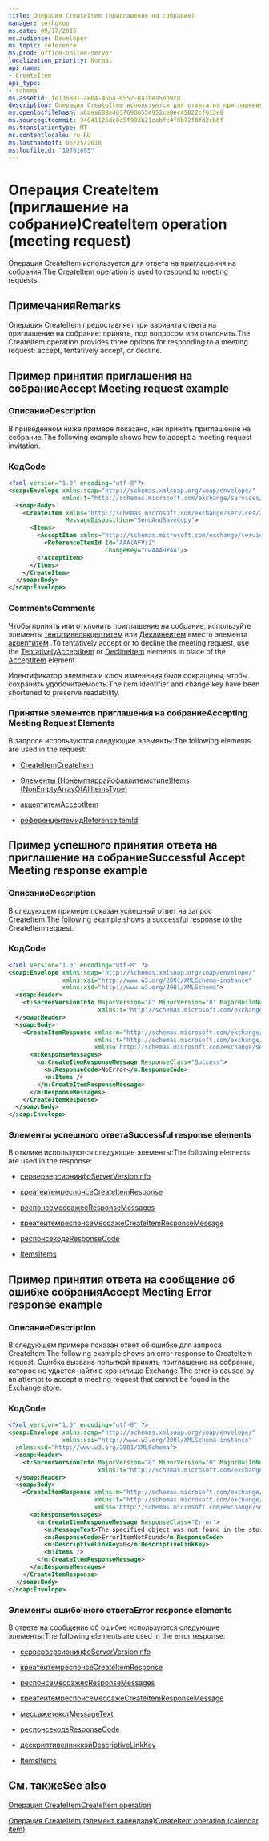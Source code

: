```yaml
---
title: Операция CreateItem (приглашение на собрание)
manager: sethgros
ms.date: 09/17/2015
ms.audience: Developer
ms.topic: reference
ms.prod: office-online-server
localization_priority: Normal
api_name:
- CreateItem
api_type:
- schema
ms.assetid: fe136881-a804-456a-8552-8a1bea5eb9c8
description: Операция CreateItem используется для ответа на приглашения на собрания.
ms.openlocfilehash: a8aea688e46376906554952ce8ec45022cf613e9
ms.sourcegitcommit: 34041125dc8c5f993b21cebfc4f8b72f0fd2cb6f
ms.translationtype: MT
ms.contentlocale: ru-RU
ms.lasthandoff: 06/25/2018
ms.locfileid: "19761895"
---
```

# <a name="createitem-operation-meeting-request"></a><span data-ttu-id="0aefb-103">Операция CreateItem (приглашение на собрание)</span><span class="sxs-lookup"><span data-stu-id="0aefb-103">CreateItem operation (meeting request)</span></span>

<span data-ttu-id="0aefb-104">Операция CreateItem используется для ответа на приглашения на собрания.</span><span class="sxs-lookup"><span data-stu-id="0aefb-104">The CreateItem operation is used to respond to meeting requests.</span></span>
  
## <a name="remarks"></a><span data-ttu-id="0aefb-105">Примечания</span><span class="sxs-lookup"><span data-stu-id="0aefb-105">Remarks</span></span>

<span data-ttu-id="0aefb-106">Операция CreateItem предоставляет три варианта ответа на приглашение на собрание: принять, под вопросом или отклонить.</span><span class="sxs-lookup"><span data-stu-id="0aefb-106">The CreateItem operation provides three options for responding to a meeting request: accept, tentatively accept, or decline.</span></span> 
  
## <a name="accept-meeting-request-example"></a><span data-ttu-id="0aefb-107">Пример принятия приглашения на собрание</span><span class="sxs-lookup"><span data-stu-id="0aefb-107">Accept Meeting request example</span></span>

### <a name="description"></a><span data-ttu-id="0aefb-108">Описание</span><span class="sxs-lookup"><span data-stu-id="0aefb-108">Description</span></span>

<span data-ttu-id="0aefb-109">В приведенном ниже примере показано, как принять приглашение на собрание.</span><span class="sxs-lookup"><span data-stu-id="0aefb-109">The following example shows how to accept a meeting request invitation.</span></span>
  
### <a name="code"></a><span data-ttu-id="0aefb-110">Код</span><span class="sxs-lookup"><span data-stu-id="0aefb-110">Code</span></span>

```XML
<?xml version="1.0" encoding="utf-8"?>
<soap:Envelope xmlns:soap="http://schemas.xmlsoap.org/soap/envelope/"
               xmlns:t="http://schemas.microsoft.com/exchange/services/2006/types">
  <soap:Body>
    <CreateItem xmlns="http://schemas.microsoft.com/exchange/services/2006/messages"
                MessageDisposition="SendAndSaveCopy">
      <Items>
        <AcceptItem xmlns="http://schemas.microsoft.com/exchange/services/2006/types">
          <ReferenceItemId Id="AAAlAFVzZ"
                           ChangeKey="CwAAABYAA"/>
        </AcceptItem>
      </Items>
    </CreateItem>
  </soap:Body>
</soap:Envelope>
```

### <a name="comments"></a><span data-ttu-id="0aefb-111">Comments</span><span class="sxs-lookup"><span data-stu-id="0aefb-111">Comments</span></span>

<span data-ttu-id="0aefb-112">Чтобы принять или отклонить приглашение на собрание, используйте элементы [тентативелякцептитем](tentativelyacceptitem.md) или [Деклинеитем](declineitem.md) вместо элемента [акцептитем](acceptitem.md) .</span><span class="sxs-lookup"><span data-stu-id="0aefb-112">To tentatively accept or to decline the meeting request, use the [TentativelyAcceptItem](tentativelyacceptitem.md) or [DeclineItem](declineitem.md) elements in place of the [AcceptItem](acceptitem.md) element.</span></span> 
  
<span data-ttu-id="0aefb-113">Идентификатор элемента и ключ изменения были сокращены, чтобы сохранить удобочитаемость.</span><span class="sxs-lookup"><span data-stu-id="0aefb-113">The item identifier and change key have been shortened to preserve readability.</span></span>
  
### <a name="accepting-meeting-request-elements"></a><span data-ttu-id="0aefb-114">Принятие элементов приглашения на собрание</span><span class="sxs-lookup"><span data-stu-id="0aefb-114">Accepting Meeting Request Elements</span></span>

<span data-ttu-id="0aefb-115">В запросе используются следующие элементы:</span><span class="sxs-lookup"><span data-stu-id="0aefb-115">The following elements are used in the request:</span></span>
  
- [<span data-ttu-id="0aefb-116">CreateItem</span><span class="sxs-lookup"><span data-stu-id="0aefb-116">CreateItem</span></span>](createitem.md)
    
- [<span data-ttu-id="0aefb-117">Элементы (Нонемптяррайофаллитемстипе)</span><span class="sxs-lookup"><span data-stu-id="0aefb-117">Items (NonEmptyArrayOfAllItemsType)</span></span>](items-nonemptyarrayofallitemstype.md)
    
- [<span data-ttu-id="0aefb-118">акцептитем</span><span class="sxs-lookup"><span data-stu-id="0aefb-118">AcceptItem</span></span>](acceptitem.md)
    
- [<span data-ttu-id="0aefb-119">референцеитемид</span><span class="sxs-lookup"><span data-stu-id="0aefb-119">ReferenceItemId</span></span>](referenceitemid.md)
    
## <a name="successful-accept-meeting-response-example"></a><span data-ttu-id="0aefb-120">Пример успешного принятия ответа на приглашение на собрание</span><span class="sxs-lookup"><span data-stu-id="0aefb-120">Successful Accept Meeting response example</span></span>

### <a name="description"></a><span data-ttu-id="0aefb-121">Описание</span><span class="sxs-lookup"><span data-stu-id="0aefb-121">Description</span></span>

<span data-ttu-id="0aefb-122">В следующем примере показан успешный ответ на запрос CreateItem.</span><span class="sxs-lookup"><span data-stu-id="0aefb-122">The following example shows a successful response to the CreateItem request.</span></span>
  
### <a name="code"></a><span data-ttu-id="0aefb-123">Код</span><span class="sxs-lookup"><span data-stu-id="0aefb-123">Code</span></span>

```XML
<?xml version="1.0" encoding="utf-8" ?>
<soap:Envelope xmlns:soap="http://schemas.xmlsoap.org/soap/envelope/" 
               xmlns:xsi="http://www.w3.org/2001/XMLSchema-instance" 
               xmlns:xsd="http://www.w3.org/2001/XMLSchema">
  <soap:Header>
    <t:ServerVersionInfo MajorVersion="8" MinorVersion="0" MajorBuildNumber="685" MinorBuildNumber="8" 
                         xmlns:t="http://schemas.microsoft.com/exchange/services/2006/types" />
  </soap:Header>
  <soap:Body>
    <CreateItemResponse xmlns:m="http://schemas.microsoft.com/exchange/services/2006/messages" 
                        xmlns:t="http://schemas.microsoft.com/exchange/services/2006/types" 
                        xmlns="http://schemas.microsoft.com/exchange/services/2006/messages">
      <m:ResponseMessages>
        <m:CreateItemResponseMessage ResponseClass="Success">
          <m:ResponseCode>NoError</m:ResponseCode>
          <m:Items />
        </m:CreateItemResponseMessage>
      </m:ResponseMessages>
    </CreateItemResponse>
  </soap:Body>
</soap:Envelope>
```

### <a name="successful-response-elements"></a><span data-ttu-id="0aefb-124">Элементы успешного ответа</span><span class="sxs-lookup"><span data-stu-id="0aefb-124">Successful response elements</span></span>

<span data-ttu-id="0aefb-125">В отклике используются следующие элементы:</span><span class="sxs-lookup"><span data-stu-id="0aefb-125">The following elements are used in the response:</span></span>
  
- [<span data-ttu-id="0aefb-126">серверверсионинфо</span><span class="sxs-lookup"><span data-stu-id="0aefb-126">ServerVersionInfo</span></span>](serverversioninfo.md)
    
- [<span data-ttu-id="0aefb-127">креатеитемреспонсе</span><span class="sxs-lookup"><span data-stu-id="0aefb-127">CreateItemResponse</span></span>](createitemresponse.md)
    
- [<span data-ttu-id="0aefb-128">респонсемессажес</span><span class="sxs-lookup"><span data-stu-id="0aefb-128">ResponseMessages</span></span>](responsemessages.md)
    
- [<span data-ttu-id="0aefb-129">креатеитемреспонсемессаже</span><span class="sxs-lookup"><span data-stu-id="0aefb-129">CreateItemResponseMessage</span></span>](createitemresponsemessage.md)
    
- [<span data-ttu-id="0aefb-130">респонсекоде</span><span class="sxs-lookup"><span data-stu-id="0aefb-130">ResponseCode</span></span>](responsecode.md)
    
- [<span data-ttu-id="0aefb-131">Items</span><span class="sxs-lookup"><span data-stu-id="0aefb-131">Items</span></span>](items.md)
    
## <a name="accept-meeting-error-response-example"></a><span data-ttu-id="0aefb-132">Пример принятия ответа на сообщение об ошибке собрания</span><span class="sxs-lookup"><span data-stu-id="0aefb-132">Accept Meeting Error response example</span></span>

### <a name="description"></a><span data-ttu-id="0aefb-133">Описание</span><span class="sxs-lookup"><span data-stu-id="0aefb-133">Description</span></span>

<span data-ttu-id="0aefb-134">В следующем примере показан ответ об ошибке для запроса CreateItem.</span><span class="sxs-lookup"><span data-stu-id="0aefb-134">The following example shows an error response to CreateItem request.</span></span> <span data-ttu-id="0aefb-135">Ошибка вызвана попыткой принять приглашение на собрание, которое не удается найти в хранилище Exchange.</span><span class="sxs-lookup"><span data-stu-id="0aefb-135">The error is caused by an attempt to accept a meeting request that cannot be found in the Exchange store.</span></span>
  
### <a name="code"></a><span data-ttu-id="0aefb-136">Код</span><span class="sxs-lookup"><span data-stu-id="0aefb-136">Code</span></span>

```XML
<?xml version="1.0" encoding="utf-8" ?>
<soap:Envelope xmlns:soap="http://schemas.xmlsoap.org/soap/envelope/" 
               xmlns:xsi="http://www.w3.org/2001/XMLSchema-instance" 
  xmlns:xsd="http://www.w3.org/2001/XMLSchema">
  <soap:Header>
    <t:ServerVersionInfo MajorVersion="8" MinorVersion="0" MajorBuildNumber="685" MinorBuildNumber="8" 
                         xmlns:t="http://schemas.microsoft.com/exchange/services/2006/types" />
  </soap:Header>
  <soap:Body>
    <CreateItemResponse xmlns:m="http://schemas.microsoft.com/exchange/services/2006/messages" 
                        xmlns:t="http://schemas.microsoft.com/exchange/services/2006/types" 
                        xmlns="http://schemas.microsoft.com/exchange/services/2006/messages">
      <m:ResponseMessages>
        <m:CreateItemResponseMessage ResponseClass="Error">
          <m:MessageText>The specified object was not found in the store.</m:MessageText>
          <m:ResponseCode>ErrorItemNotFound</m:ResponseCode>
          <m:DescriptiveLinkKey>0</m:DescriptiveLinkKey>
          <m:Items />
        </m:CreateItemResponseMessage>
      </m:ResponseMessages>
    </CreateItemResponse>
  </soap:Body>
</soap:Envelope>
```

### <a name="error-response-elements"></a><span data-ttu-id="0aefb-137">Элементы ошибочного ответа</span><span class="sxs-lookup"><span data-stu-id="0aefb-137">Error response elements</span></span>

<span data-ttu-id="0aefb-138">В ответе на сообщение об ошибке используются следующие элементы:</span><span class="sxs-lookup"><span data-stu-id="0aefb-138">The following elements are used in the error response:</span></span>
  
- [<span data-ttu-id="0aefb-139">серверверсионинфо</span><span class="sxs-lookup"><span data-stu-id="0aefb-139">ServerVersionInfo</span></span>](serverversioninfo.md)
    
- [<span data-ttu-id="0aefb-140">креатеитемреспонсе</span><span class="sxs-lookup"><span data-stu-id="0aefb-140">CreateItemResponse</span></span>](createitemresponse.md)
    
- [<span data-ttu-id="0aefb-141">респонсемессажес</span><span class="sxs-lookup"><span data-stu-id="0aefb-141">ResponseMessages</span></span>](responsemessages.md)
    
- [<span data-ttu-id="0aefb-142">креатеитемреспонсемессаже</span><span class="sxs-lookup"><span data-stu-id="0aefb-142">CreateItemResponseMessage</span></span>](createitemresponsemessage.md)
    
- [<span data-ttu-id="0aefb-143">мессажетекст</span><span class="sxs-lookup"><span data-stu-id="0aefb-143">MessageText</span></span>](messagetext.md)
    
- [<span data-ttu-id="0aefb-144">респонсекоде</span><span class="sxs-lookup"><span data-stu-id="0aefb-144">ResponseCode</span></span>](responsecode.md)
    
- [<span data-ttu-id="0aefb-145">дескриптивелинккэй</span><span class="sxs-lookup"><span data-stu-id="0aefb-145">DescriptiveLinkKey</span></span>](descriptivelinkkey.md)
    
- [<span data-ttu-id="0aefb-146">Items</span><span class="sxs-lookup"><span data-stu-id="0aefb-146">Items</span></span>](items.md)
    
## <a name="see-also"></a><span data-ttu-id="0aefb-147">См. также</span><span class="sxs-lookup"><span data-stu-id="0aefb-147">See also</span></span>



[<span data-ttu-id="0aefb-148">Операция CreateItem</span><span class="sxs-lookup"><span data-stu-id="0aefb-148">CreateItem operation</span></span>](createitem-operation.md)
  
[<span data-ttu-id="0aefb-149">Операция CreateItem (элемент календаря)</span><span class="sxs-lookup"><span data-stu-id="0aefb-149">CreateItem operation (calendar item)</span></span>](createitem-operation-calendar-item.md)

